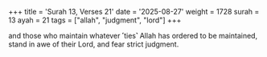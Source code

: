 +++
title = 'Surah 13, Verses 21'
date = '2025-08-27'
weight = 1728
surah = 13
ayah = 21
tags = ["allah", "judgment", "lord"]
+++

and those who maintain whatever ˹ties˺ Allah has ordered to be maintained, stand in awe of their Lord, and fear strict judgment.